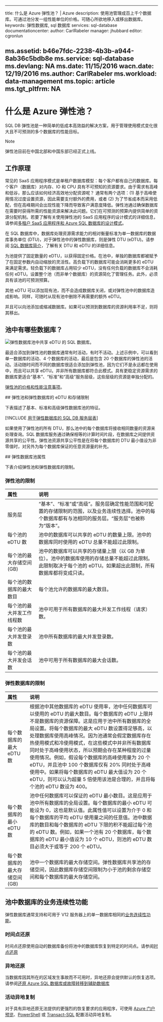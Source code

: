 
---
title: 什么是 Azure 弹性池？ | Azure
description: 使用池管理成百上千个数据库。可通过池分发一组性能单位的价格。可随心所欲地移入或移出数据库。
keywords: 弹性数据库, sql 数据库
services: sql-database
documentationcenter: 
author: CarlRabeler
manager: jhubbard
editor: cgronlun

ms.assetid: b46e7fdc-2238-4b3b-a944-8ab36c5bdb8e
ms.service: sql-database
ms.devlang: NA
ms.date: 11/15/2016
wacn.date: 12/19/2016
ms.author: CarlRabeler
ms.workload: data-management
ms.topic: article
ms.tgt_pltfrm: NA
---

# 什么是 Azure 弹性池？
SQL DB 弹性池是一种简单的低成本高效益的解决方案，用于管理使用模式变化很大且不可预测的多个数据库的性能目标。

>[!NOTE]
> 弹性池目前在中国北部和中国东部已经正式上线。

## 工作原理

常见的 SaaS 应用程序模式是单租户数据库模型：每个客户都有自己的数据库。每个客户（数据库）对内存、IO 和 CPU 具有不可预知的资源要求。由于需求有高峰和低谷，那么应该如何经济高效地分配资源呢？ 通常有两个选项：(1) 基于高峰使用情况过度设置资源，因此需要支付额外的费用，或者 (2) 为了节省成本而采用低配，但在高峰期间会出现性能下降而导致客户满意度降低。弹性池通过确保数据库在需要时获得所需的性能资源来解决此问题。它们在可预测的预算内提供简单的资源分配机制。若要了解有关使用弹性池的 SaaS 应用程序的设计模式的详细信息，请参阅[多租户 SaaS 应用程序和 Azure SQL 数据库的设计模式](./sql-database-design-patterns-multi-tenancy-saas-applications.md)。

在 SQL 数据库中，数据库处理资源需求能力的相对衡量标准为单一数据库的数据库事务单位 (DTU)，对于弹性池中的弹性数据库，则是弹性 DTU (eDTU)。请参阅 [SQL 数据库简介](./sql-database-technical-overview.md)，了解有关 DTU 和 eDTU 的详细信息。

为池提供了固定数量的 eDTU，以获得固定价格。在池中，单独的数据库都被赋予了在固定参数内自动缩放的灵活性。高负载下的数据库可能会消耗更多的 eDTU 来满足需求。轻负载下的数据库占用较少 eDTU，没有任何负载的数据库不会消耗任何 eDTU。设置整个池（而非单个数据库）的资源简化了管理任务。此外，必须具有该池的可预测预算。

其他 eDTU 可以添加现有池，而不会造成数据库关闭，或对弹性池中的数据库造成影响。同样，可随时从现有池中删除不再需要的额外 eDTU。

并且可以向池添加或缩减数据库。如果可以预测到数据库的资源利用率不足，则将其移出。

## 池中有哪些数据库？
![弹性数据库池中共享 eDTU 的 SQL 数据库。][1]  

最适合添加到弹性池的数据库通常有时活动，有时不活动。上述示例中，可以看到单一数据库的活动、4 个数据库的活动，最后是包含 20 个数据库的弹性池的活动。活动随时间而不同的数据库很适合添加到弹性池，因为它们不是永远都在使用中，而且可以共享 eDTU。并非所有数据库都符合此模式。具有更稳定资源需求的数据库更适合“基本”、“标准”和“高级”服务层级，这些层级的资源是单独分配的。

[弹性池的价格和性能注意事项](./sql-database-elastic-pool-guidance.md)。

##<a name="eDTU-and-storage-limits-for-elastic-pools-and-elastic-databases"></a><a name="elastic-database-pool-pricing-tier-recommendations"></a> 弹性池和弹性数据库的 eDTU 和存储限制

下表描述了基本、标准和高级弹性数据库池的特征。

[!INCLUDE [用于弹性数据库的 SQL DB 服务层表](../../includes/sql-database-service-tiers-table-elastic-db-pools.md)]

如果使用了弹性池的所有 DTU，那么池中的每个数据库将接收相同数量的资源来处理查询。SQL 数据库服务通过确保相等的计算时间片段，在数据库之间提供资源共享的公平性。弹性池资源共享公平性是在将每个数据库的 DTU 最小值设为非零值时，对另外为每个数据库保证的任意资源量的补充。

##<a name="elastic-database-pool-properties"></a> 弹性数据库池属性

下表介绍弹性池和弹性数据库的限制。

### 弹性池的限制
| 属性 | 说明 |
|:--- |:--- |
| 服务层 |“基本”、“标准”或“高级”。服务层确定性能范围和可配置的存储限制的范围，以及业务连续性选择。池中的每个数据库都有与池相同的服务层。“服务层”也被称为“版本”。 |
| 每个池的 eDTU 数 |池中的数据库可以共享的 eDTU 的数量上限。池中的数据库同时使用的 eDTU 总量不能超过此限制。 |
| 每个池的最大存储空间 (GB) |池中的数据库可以共享的存储量上限（以 GB 为单位）。池中的数据库使用的存储总量不能超过此限制。此限制取决于每个池的 eDTU。如果超出此限制，所有数据库都将变成只读。 |
| 每个池的数据库的最大数目 |每个池允许的数据库的最大数目。 |
| 每个池的最大并发工作线程数 |池中可用于所有数据库的最大并发工作线程（请求）数。 |
| 每个池的最大并发登录数 |池中所有数据库的最大并发登录数。 |
| 每个池的最大并发会话数 |池中可用于所有数据库的最大会话数。 |

### 弹性数据库的限制
| 属性 | 说明 |
|:--- |:--- |
| 每个数据库的最大 eDTU 数 |根据池中其他数据库的 eDTU 使用率，池中任何数据库可以使用的 eDTU 的最大数目。每个数据库的 eDTU 上限并不是数据库的资源保障。这是应用于池中所有数据库的全局设置。将每个数据库的最大 eDTU 数设置得足够高，以处理数据库使用高峰情况。因为池通常会假定数据库存在热使用模式和冷使用模式，在这些模式中并非所有数据库同时处于高峰使用状态，所以预期会存在某种程度的过量使用情况。例如，假设每个数据库的高峰使用量为 20 个 eDTU，并且池中 100 个数据库仅有 20% 同时处于高峰使用中。如果将每个数据库的 eDTU 最大值设为 20 个 eDTU，则可以认为超量 5 倍使用该池是合理的，并且将每个池的 eDTU 数设为 400。 |
| 每个数据库的最小 eDTU 数 |池中任何数据库可以保证的 eDTU 最小数目。这是应用于池中所有数据库的全局设置。每个数据库的最小 eDTU 可能设为 0，这也是默认值。此属性值可以设置为介于 0 和每个数据库的平均 eDTU 使用量之间的任意值。池中数据库的数目和每个数据库的 eDTU 下限的积不能超过每个池的 eDTU 数。例如，如果一个池有 20 个数据库，每个数据库的 eDTU 最小值设为 10 个 eDTU，则池的 eDTU 数目必须大于或等于 200 个 eDTU。 |
| 每个数据库的最大存储空间 (GB) |池中一个数据库的最大存储空间。弹性数据库共享池的存储空间，因此数据库存储空间限制为小于池的剩余存储空间和每个数据库的最大存储空间。 |

## 池中数据库的业务连续性功能
弹性数据库通常支持和可用于 V12 服务器上的单一数据库相同的[业务连续性功能](./sql-database-business-continuity.md)。

### 时间点还原
时间点还原使用自动的数据库备份将池中的数据库恢复到特定的时间点。请参阅[时点还原](./sql-database-recovery-using-backups.md#point-in-time-restore)

### 异地还原
当数据库因其所在的区域发生事故而不可用时，异地还原会提供默认的恢复选项。请参阅[还原 Azure SQL 数据库或故障转移到辅助数据库](./sql-database-disaster-recovery.md)

### 活动异地复制

对于具有异地还原无法提供的更强烈的恢复要求的应用程序，可使用 [Azure 门户预览](./sql-database-geo-replication-portal.md)、[PowerShell](./sql-database-geo-replication-powershell.md) 或 [Transact-SQL](./sql-database-geo-replication-transact-sql.md) 配置活动异地复制。

<!--Image references-->

[1]: ./media/sql-database-elastic-pool/databases.png

<!---HONumber=Mooncake_1212_2016-->